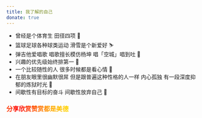 ```yaml
---
title: 我了解的自己
donate: true
---
```


- 曾经是个体育生 田径四项 🏃‍
- 篮球足球各种球类运动 滑雪是个新爱好 ⛷
- 弹吉他爱唱歌 唱歌擅长模仿杨坤 唱「空城」唱到吐 🤢
- 兴趣的优先级始终排第一 🤪
- 一个比较随性的人 很多时候都是看心情 👀
- 在朋友眼里很幽默很屌 但是跟普遍这种性格的人一样 内心孤独 有一段深度抑郁的炼狱时光 🤡
- 间歇性有目标的奋斗 间歇性放弃自己 🤥


<!-- <i class="fa fa-github"></i> github: [CoolB](https://github.com/DaDiaoShuai) -->
<h3 class="ab-donate">分享欣赏赞赏都是美德</h3>

<style>
    .ab-donate {
        font-family: "Dressedless Three",Lato,Roboto,'Helvetica Neue',Arial,Helvetica,sans-serif;
        -webkit-mask-image: linear-gradient(to right, red, orange, yellow, green, cyan, blue, purple);
        background-image: linear-gradient(to right, red, orange, yellow, green, blue, orange, red, orange, yellow, green, yellow, orange, red);
        -webkit-background-clip: text;
        -webkit-text-fill-color: transparent;
        -webkit-background-size: 200% 100%;
        animation: bgp 5s infinite linear;
    }

    @keyframes bgp {
        0% {
            background-position: 0 0;
        }
        100% {
            background-position: -100% 0;
        }
    }
</style>